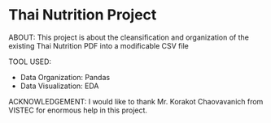 # Thai Nutrition Project

ABOUT:
This project is about the cleansification and organization of the existing Thai Nutrition PDF into a modificable CSV file

TOOL USED:
- Data Organization: Pandas
- Data Visualization: EDA

ACKNOWLEDGEMENT:
I would like to thank Mr. Korakot Chaovavanich from VISTEC for enormous help in this project.
